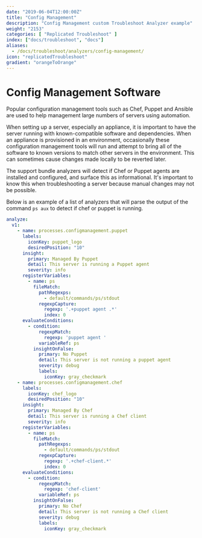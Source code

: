 ```yaml
---
date: "2019-06-04T12:00:00Z"
title: "Config Management"
description: "Config Management custom Troubleshoot Analyzer example"
weight: "2153"
categories: [ "Replicated Troubleshoot" ]
index: ["docs/troubleshoot", "docs"]
aliases:
  - /docs/troubleshoot/analyzers/config-management/
icon: "replicatedTroubleshoot"
gradient: "orangeToOrange"
---
```


# Config Management Software

Popular configuration management tools such as Chef, Puppet and Ansible are used to help management large numbers of servers using automation.

When setting up a server, especially an appliance, it is important to have the server running with known-compatible software and dependencies. When an appliance is provisioned in an environment, occasionally these configuration management tools will run and attempt to bring all of the software to known versions to match other servers in the environment. This can sometimes cause changes made locally to be reverted later.

The support bundle analyzers will detect if Chef or Puppet agents are installed and configured, and surface this as informational. It's important to know this when troubleshooting a server because manual changes may not be possible.

Below is an example of a list of analyzers that will parse the output of the command `ps aux` to detect if chef or puppet is running.

```yaml
analyze:
  v1:
    - name: processes.configmanagement.puppet
      labels:
        iconKey: puppet_logo
        desiredPosition: "10"
      insight:
        primary: Managed By Puppet
        detail: This server is running a Puppet agent
        severity: info
      registerVariables:
        - name: ps
          fileMatch:
            pathRegexps:
              - default/commands/ps/stdout
            regexpCapture:
              regexp: '.+puppet agent .*'
              index: 0
      evaluateConditions:
        - condition:
            regexpMatch:
              regexp: 'puppet agent '
            variableRef: ps
          insightOnFalse:
            primary: No Puppet
            detail: This server is not running a puppet agent
            severity: debug
            labels:
              iconKey: gray_checkmark
    - name: processes.configmanagement.chef
      labels:
        iconKey: chef_logo
        desiredPosition: "10"
      insight:
        primary: Managed By Chef
        detail: This server is running a Chef client
        severity: info
      registerVariables:
        - name: ps
          fileMatch:
            pathRegexps:
              - default/commands/ps/stdout
            regexpCapture:
              regexp: '.+chef-client.*'
              index: 0
      evaluateConditions:
        - condition:
            regexpMatch:
              regexp: 'chef-client'
            variableRef: ps
          insightOnFalse:
            primary: No Chef
            detail: This server is not running a Chef client
            severity: debug
            labels:
              iconKey: gray_checkmark
```
